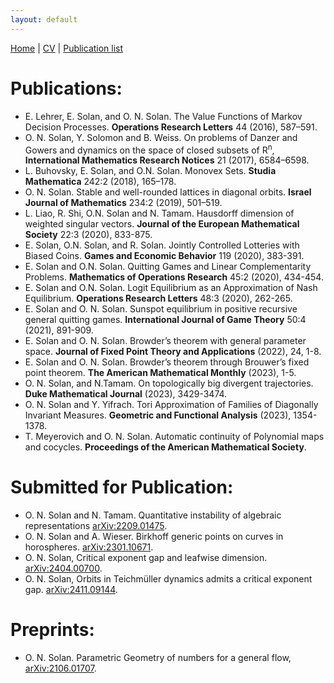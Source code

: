 ```yaml
---
layout: default
---
```


[Home](./index.html) | [CV](./CV.html) | [Publication list](./publications.html)

# Publications:

* E. Lehrer, E. Solan, and O. N. Solan. The Value Functions of Markov Decision Processes. **Operations Research Letters** 44 (2016), 587–591.  
* O. N. Solan, Y. Solomon and B. Weiss. On problems of Danzer and Gowers and dynamics on the space of closed subsets of R<sup>n</sup>, **International Mathematics Research Notices** 21 (2017), 6584–6598.  
* L. Buhovsky, E. Solan, and O.N. Solan. Monovex Sets. **Studia Mathematica** 242:2 (2018), 165–178.  
* O. N. Solan. Stable and well-rounded lattices in diagonal orbits. **Israel Journal of Mathematics** 234:2 (2019), 501–519.  
* L. Liao, R. Shi, O.N. Solan and N. Tamam. Hausdorff dimension of weighted singular vectors. **Journal of the European Mathematical Society** 22:3 (2020), 833-875.  
* E. Solan, O.N. Solan, and R. Solan. Jointly Controlled Lotteries with Biased Coins. **Games and Economic Behavior** 119 (2020), 383-391.  
* E. Solan and O.N. Solan. Quitting Games and Linear Complementarity Problems. **Mathematics of Operations Research** 45:2 (2020), 434-454.  
* E. Solan and O.N. Solan. Logit Equilibrium as an Approximation of Nash Equilibrium. **Operations Research Letters** 48:3 (2020), 262-265.
* E. Solan and O. N. Solan. Sunspot equilibrium in positive recursive general quitting games. **International Journal of Game Theory** 50:4 (2021), 891-909.
* E. Solan and O. N. Solan. Browder’s theorem with general parameter space. **Journal of Fixed Point Theory and Applications** (2022), 24, 1-8.
* E. Solan and O. N. Solan. Browder’s theorem through Brouwer’s fixed point theorem. **The American Mathematical Monthly** (2023), 1-5.
* O. N. Solan, and N.Tamam. On topologically big divergent trajectories. **Duke Mathematical Journal** (2023), 3429-3474.
* O. N. Solan and Y. Yifrach.  Tori Approximation of Families of Diagonally Invariant Measures. **Geometric and Functional Analysis** (2023), 1354-1378.
* T. Meyerovich and O. N. Solan. Automatic continuity of Polynomial maps and cocycles. **Proceedings of the American Mathematical Society**.

# Submitted for Publication:

* O. N. Solan and N. Tamam. Quantitative instability of algebraic representations [arXiv:2209.01475](https://arxiv.org/abs/2209.01475).  
* O. N. Solan and A. Wieser. Birkhoff generic points on curves in horospheres. [arXiv:2301.10671](https://arxiv.org/abs/2301.10671).  
* O. N. Solan, Critical exponent gap and leafwise dimension. [arXiv:2404.00700](https://arxiv.org/abs/2404.00700).
* O. N. Solan, Orbits in Teichmüller dynamics admits a critical exponent gap. [arXiv:2411.09144](https://arxiv.org/abs/2411.09144).

# Preprints:

* O. N. Solan. Parametric Geometry of numbers for a general flow, [arXiv:2106.01707](https://arxiv.org/abs/2106.01707).
